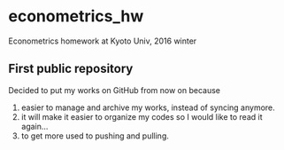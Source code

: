 # econometrics_hw
Econometrics homework at Kyoto Univ, 2016 winter

## First public repository
Decided to put my works on GitHub from now on because
1. easier to manage and archive my works, instead of syncing anymore.
2. it will make it easier to organize my codes so I would like to read it again...
3. to get more used to pushing and pulling.

